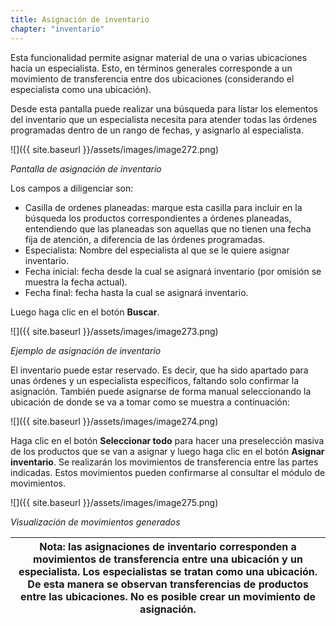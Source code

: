 ```yaml
---
title: Asignación de inventario
chapter: "inventario"
---
```


Esta funcionalidad permite asignar material de una o varias ubicaciones hacia un especialista. Esto, en términos generales corresponde a un movimiento de transferencia entre dos ubicaciones (considerando el especialista como una ubicación).

Desde esta pantalla puede realizar una búsqueda para listar los elementos del inventario que un especialista necesita para atender todas las órdenes programadas dentro de un rango de fechas, y asignarlo al especialista.

![]({{ site.baseurl }}/assets/images/image272.png)

_Pantalla de asignación de inventario_

Los campos a diligenciar son:

*   Casilla de ordenes planeadas: marque esta casilla para incluir en la búsqueda los productos correspondientes a órdenes planeadas, entendiendo que las planeadas son aquellas que no tienen una fecha fija de atención, a diferencia de las órdenes programadas.
*   Especialista: Nombre del especialista al que se le quiere asignar inventario.
*   Fecha inicial: fecha desde la cual se asignará inventario (por omisión se muestra la fecha actual).
*   Fecha final: fecha hasta la cual se asignará inventario.

Luego haga clic en el botón **Buscar**.

![]({{ site.baseurl }}/assets/images/image273.png)

_Ejemplo de asignación de inventario_

El inventario puede estar reservado. Es decir, que ha sido apartado para unas órdenes y un especialista específicos, faltando solo confirmar la asignación. También puede asignarse de forma manual seleccionando la ubicación de donde se va a tomar como se muestra a continuación:

![]({{ site.baseurl }}/assets/images/image274.png)

Haga clic en el botón **Seleccionar todo** para hacer una preselección masiva de los productos que se van a asignar y luego haga clic en el botón **Asignar inventario**. Se realizarán los movimientos de transferencia entre las partes indicadas. Estos movimientos pueden confirmarse al consultar el módulo de movimientos.

![]({{ site.baseurl }}/assets/images/image275.png)

_Visualización de movimientos generados_

| **Nota:** las asignaciones de inventario corresponden a movimientos de transferencia entre una ubicación y un especialista. Los especialistas se tratan como una ubicación. De esta manera se observan transferencias de productos entre las ubicaciones. No es posible crear un movimiento de asignación. |
| --- |

